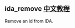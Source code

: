 ida_remove [中文教程](https://biscuitos.github.io/blog/IDA_SourceAPI/#ida_remove)
----------------------------------

Remove an id from IDA.

